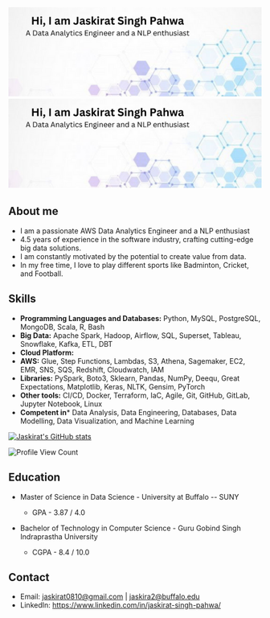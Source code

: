 ![Header](./GitHub_background.png)
<img src="./GitHub_background.png" alt="Image" width="600">

## About me
- I am a passionate AWS Data Analytics Engineer and a NLP enthusiast
- 4.5 years of experience in the software industry, crafting cutting-edge big data solutions.
- I am constantly motivated by the potential to create value from data.
- In my free time, I love to play different sports like Badminton, Cricket, and Football.

## Skills
- **Programming Languages and Databases:**  Python, MySQL, PostgreSQL, MongoDB, Scala, R, Bash 
- **Big Data:** Apache Spark, Hadoop, Airflow, SQL, Superset, Tableau, Snowflake, Kafka, ETL, DBT
- **Cloud Platform:**
 - **AWS:** Glue, Step Functions, Lambdas, S3, Athena, Sagemaker, EC2, EMR, SNS, SQS, Redshift, Cloudwatch, IAM
- **Libraries:** PySpark, Boto3, Sklearn, Pandas, NumPy, Deequ, Great Expectations, Matplotlib, Keras, NLTK, Gensim, PyTorch
- **Other tools:** CI/CD, Docker, Terraform, IaC, Agile, Git, GitHub, GitLab, Jupyter Notebook, Linux
- **Competent in*** Data Analysis, Data Engineering, Databases, Data Modelling, Data Visualization, and Machine Learning


[![Jaskirat's GitHub stats](https://github-readme-stats.vercel.app/api?username=jaskirat-singh-pahwa)](https://github.com/jaskirat-singh-pahwa/github-readme-stats)

![Profile View Count](https://komarev.com/ghpvc/?username=jaskirat-singh-pahwa&color=orange)



## Education
- Master of Science in Data Science - University at Buffalo -- SUNY
  - GPA - 3.87 / 4.0

- Bachelor of Technology in Computer Science - Guru Gobind Singh Indraprastha University
  - CGPA - 8.4 / 10.0


## Contact
- Email: jaskirat0810@gmail.com | jaskira2@buffalo.edu 
- LinkedIn: https://www.linkedin.com/in/jaskirat-singh-pahwa/

